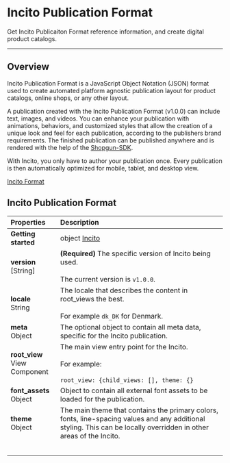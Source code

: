 # Incito Publication Format

Get Incito Publicaiton Format reference information, and create digital product catalogs.

---

## Overview

Incito Publication Format is a JavaScript Object Notation (JSON) format used to create automated platform agnostic publication layout for product catalogs, online shops, or any other layout.

A publication created with the Incito Publication Format (v1.0.0) can include text, images, and videos. You can enhance your publication with animations, behaviors, and customized styles that allow the creation of a unique look and feel for each publication, according to the publishers brand requirements. The finished publication can be published anywhere and is rendered with the help of the [Shopgun-SDK](https://shopgun.com/developers).

With Incito, you only have to author your publication once. Every publication is then automatically optimized for mobile, tablet, and desktop view.

[logo]: https://docs-assets.developer.apple.com/published/bd93d01c66/471c0130-9db2-4012-931e-acc5745a3d61.png "Incito Publication iPad"

[Incito Format](incito.md)

## Incito Publication Format
| Properties | Description |
|:--|:--|
| **Getting started** | object [Incito](incito.md) |
| **version** <br> [String] | **(Required)** The specific version of Incito being used. <br><br> The current version is `v1.0.0`. |
| **locale** <br> String | The locale that describes the content in root_views the best. <br><br> For example `dk_DK` for Denmark. |
| **meta** <br> Object | The optional object to contain all meta data, specific for the Incito publication. |
| **root_view** <br> View Component | The main view entry point for the Incito. <br><br> For example: <br><br> ```root_view: {child_views: [], theme: {}``` |
| **font_assets** <br> Object | Object to contain all external font assets to be loaded for the publication. |
| **theme** <br> Object | The main theme that contains the primary colors, fonts, line-spacing values and any additional styling. This can be locally overridden in other areas of the Incito.|
| **‌** |  |
|  |  |

